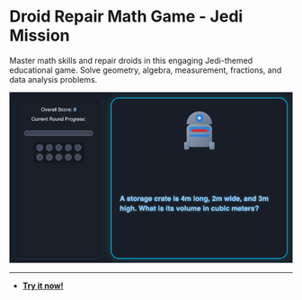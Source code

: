 # Droid Repair Math Game - Jedi Mission

Master math skills and repair droids in this engaging Jedi-themed educational game. Solve geometry, algebra, measurement, fractions, and data analysis problems.

![Droid Repair Math Game - Jedi Mission Screenshot](https://raw.githubusercontent.com/ChrisPirillo/droid-repair/main/assets/screenshot.png)

---

* **[Try it now!](https://pirillo.com/arcade/droid-repair.html)**
